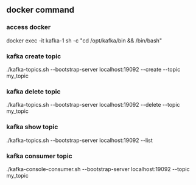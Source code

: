 ## docker command

### access docker
docker exec -it kafka-1 sh -c "cd /opt/kafka/bin && /bin/bash"

### kafka create topic
 ./kafka-topics.sh --bootstrap-server localhost:19092 --create --topic my_topic

### kafka delete topic
 ./kafka-topics.sh --bootstrap-server localhost:19092 --delete --topic my_topic

### kafka show topic
 ./kafka-topics.sh --bootstrap-server localhost:19092 --list

### kafka consumer topic
 ./kafka-console-consumer.sh --bootstrap-server localhost:19092 --topic my_topic

